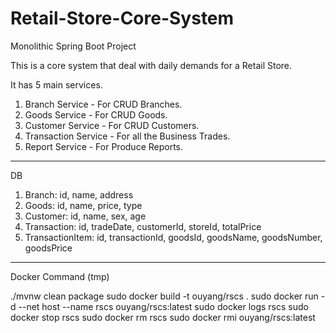 # Retail-Store-Core-System
Monolithic Spring Boot Project

This is a core system that deal with daily demands for a Retail Store.

It has 5 main services.
  1. Branch Service - For CRUD Branches.
  2. Goods Service - For CRUD Goods.
  3. Customer Service - For CRUD Customers.
  4. Transaction Service - For all the Business Trades.
  5. Report Service - For Produce Reports.

--------------------------------------------------------

DB
  1. Branch: id, name, address
  2. Goods: id, name, price, type
  3. Customer: id, name, sex, age
  4. Transaction: id, tradeDate, customerId, storeId, totalPrice
  5. TransactionItem: id, transactionId, goodsId, goodsName, goodsNumber, goodsPrice

--------------------------------------------------------
Docker Command (tmp)
  
  ./mvnw clean package
  sudo docker build -t ouyang/rscs .
  sudo docker run -d --net host --name rscs ouyang/rscs:latest
  sudo docker logs rscs
  sudo docker stop rscs
  sudo docker rm rscs
  sudo docker rmi ouyang/rscs:latest
  